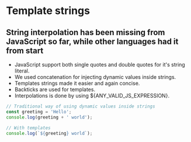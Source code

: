 # Template strings

## String interpolation has been missing from JavaScript so far, while other languages had it from start

* JavaScript support both single quotes and double quotes for it's string literal.
* We used concatenation for injecting dynamic values inside strings.
* Templates strings made it easier and again concise.
* Backticks are used for templates.
* Interpolations is done by using ${ANY_VALID_JS_EXPRESSION}.

```js
// Traditional way of using dynamic values inside strings
const greeting = 'Hello';
console.log(greeting + ' world');

// With templates
console.log(`${greeting} world`);